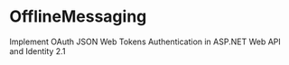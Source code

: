 # OfflineMessaging
Implement OAuth JSON Web Tokens Authentication in ASP.NET Web API and Identity 2.1
